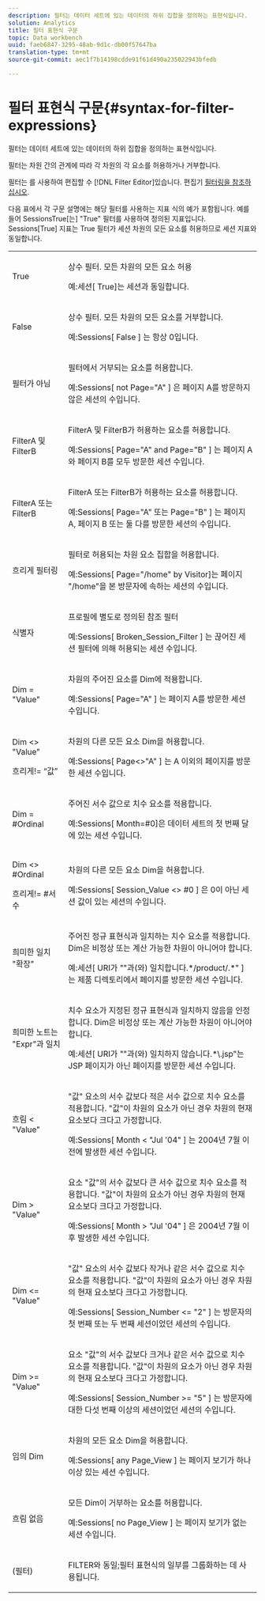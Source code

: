```yaml
---
description: 필터는 데이터 세트에 있는 데이터의 하위 집합을 정의하는 표현식입니다.
solution: Analytics
title: 필터 표현식 구문
topic: Data workbench
uuid: faeb6847-3295-48ab-9d1c-db00f57647ba
translation-type: tm+mt
source-git-commit: aec1f7b14198cdde91f61d490a235022943bfedb

---
```



# 필터 표현식 구문{#syntax-for-filter-expressions}

필터는 데이터 세트에 있는 데이터의 하위 집합을 정의하는 표현식입니다.

필터는 차원 간의 관계에 따라 각 차원의 각 요소를 허용하거나 거부합니다.

필터는 를 사용하여 편집할 수 [!DNL Filter Editor]있습니다. 편집기 [필터링을 참조하십시오](../../../home/c-get-started/c-analysis-vis/c-filter-editors/c-filter-editors.md#concept-2f343ecbed8240f18b0c1f1eccef11e3).

다음 표에서 각 구문 설명에는 해당 필터를 사용하는 지표 식의 예가 포함됩니다. 예를 들어 SessionsTrue[는] &quot;True&quot; 필터를 사용하여 정의된 지표입니다. Sessions[True] 지표는 True 필터가 세션 차원의 모든 요소를 허용하므로 세션 지표와 동일합니다.

<table id="table_5D66E6C11B384460BAAA7A6130214594"> 
 <tbody> 
  <tr> 
   <td colname="col1"> <p>True </p> </td> 
   <td colname="col2"> <p>상수 필터. 모든 차원의 모든 요소 허용 </p> <p>예:세션[ True]는 세션과 동일합니다. </p> </td> 
  </tr> 
  <tr> 
   <td colname="col1"> <p>False </p> </td> 
   <td colname="col2"> <p>상수 필터. 모든 차원의 모든 요소를 거부합니다. </p> <p>예:Sessions[ False ] 는 항상 0입니다. </p> </td> 
  </tr> 
  <tr> 
   <td colname="col1"> <p>필터가 아님 </p> </td> 
   <td colname="col2"> <p>필터에서 거부되는 요소를 허용합니다. </p> <p>예:Sessions[ not Page="A" ] 은 페이지 A를 방문하지 않은 세션의 수입니다. </p> </td> 
  </tr> 
  <tr> 
   <td colname="col1"> <p>FilterA 및 FilterB </p> </td> 
   <td colname="col2"> <p>FilterA 및 FilterB가 허용하는 요소를 허용합니다. </p> <p>예:Sessions[ Page="A" and Page="B" ] 는 페이지 A와 페이지 B를 모두 방문한 세션 수입니다. </p> </td> 
  </tr> 
  <tr> 
   <td colname="col1"> <p>FilterA 또는 FilterB </p> </td> 
   <td colname="col2"> <p>FilterA 또는 FilterB가 허용하는 요소를 허용합니다. </p> <p>예:Sessions[ Page="A" 또는 Page="B" ] 는 페이지 A, 페이지 B 또는 둘 다를 방문한 세션의 수입니다. </p> </td> 
  </tr> 
  <tr> 
   <td colname="col1"> <p>흐리게 필터링 </p> </td> 
   <td colname="col2"> <p>필터로 허용되는 차원 요소 집합을 허용합니다. </p> <p>예:Sessions[ Page="/home" by Visitor]는 페이지 "/home"을 본 방문자에 속하는 세션의 수입니다. </p> </td> 
  </tr> 
  <tr> 
   <td colname="col1"> <p>식별자 </p> </td> 
   <td colname="col2"> <p>프로필에 별도로 정의된 참조 필터 </p> <p>예:Sessions[ Broken_Session_Filter ] 는 끊어진 세션 필터에 의해 허용되는 세션 수입니다. </p> </td> 
  </tr> 
  <tr> 
   <td colname="col1"> <p>Dim = "Value" </p> </td> 
   <td colname="col2"> <p>차원의 주어진 요소를 Dim에 적용합니다. </p> <p>예:Sessions[ Page="A" ] 는 페이지 A를 방문한 세션 수입니다. </p> </td> 
  </tr> 
  <tr> 
   <td colname="col1"> <p>Dim &lt;&gt; "Value" </p> <p>흐리게!= “값” </p> </td> 
   <td colname="col2"> <p>차원의 다른 모든 요소 Dim을 허용합니다. </p> <p>예:Sessions[ Page&lt;&gt;"A" ] 는 A 이외의 페이지를 방문한 세션 수입니다. </p> </td> 
  </tr> 
  <tr> 
   <td colname="col1"> Dim = #Ordinal </td> 
   <td colname="col2"> <p>주어진 서수 값으로 치수 요소를 적용합니다. </p> <p>예:Sessions[ Month=#0]은 데이터 세트의 첫 번째 달에 있는 세션 수입니다. </p> </td> 
  </tr> 
  <tr> 
   <td colname="col1"> <p>Dim &lt;&gt; #Ordinal </p> <p>흐리게!= #서수 </p> </td> 
   <td colname="col2"> <p>차원의 다른 모든 요소 Dim을 허용합니다. </p> <p>예:Sessions[ Session_Value &lt;&gt; #0 ] 은 0이 아닌 세션 값이 있는 세션의 수입니다. </p> </td> 
  </tr> 
  <tr> 
   <td colname="col1"> <p>희미한 일치 "확장" </p> </td> 
   <td colname="col2"> <p>주어진 정규 표현식과 일치하는 치수 요소를 적용합니다. Dim은 비정상 또는 계산 가능한 차원이 아니어야 합니다. </p> <p>예:세션[ URI가 ""과(와) 일치합니다.*/product/.*" ] 는 제품 디렉토리에서 페이지를 방문한 세션 수입니다. </p> </td> 
  </tr> 
  <tr> 
   <td colname="col1"> <p>희미한 노트는 "Expr"과 일치 </p> </td> 
   <td colname="col2"> <p>치수 요소가 지정된 정규 표현식과 일치하지 않음을 인정합니다. Dim은 비정상 또는 계산 가능한 차원이 아니어야 합니다. </p> <p>예:세션[ URI가 ""과(와) 일치하지 않습니다.*\.jsp"는 JSP 페이지가 아닌 페이지를 방문한 세션 수입니다. </p> </td> 
  </tr> 
  <tr> 
   <td colname="col1"> <p>흐림 &lt; "Value" </p> </td> 
   <td colname="col2"> <p>"값" 요소의 서수 값보다 적은 서수 값으로 치수 요소를 적용합니다. "값"이 차원의 요소가 아닌 경우 차원의 현재 요소보다 크다고 가정합니다. </p> <p>예:Sessions[ Month &lt; "Jul '04" ] 는 2004년 7월 이전에 발생한 세션 수입니다. </p> </td> 
  </tr> 
  <tr> 
   <td colname="col1"> <p>Dim &gt; "Value" </p> </td> 
   <td colname="col2"> <p>요소 "값"의 서수 값보다 큰 서수 값으로 치수 요소를 적용합니다. "값"이 차원의 요소가 아닌 경우 차원의 현재 요소보다 크다고 가정합니다. </p> <p>예:Sessions[ Month &gt; "Jul '04" ] 은 2004년 7월 이후 발생한 세션 수입니다. </p> </td> 
  </tr> 
  <tr> 
   <td colname="col1"> <p>Dim &lt;= "Value" </p> </td> 
   <td colname="col2"> <p>"값" 요소의 서수 값보다 작거나 같은 서수 값으로 치수 요소를 적용합니다. "값"이 차원의 요소가 아닌 경우 차원의 현재 요소보다 크다고 가정합니다. </p> <p>예:Sessions[ Session_Number &lt;= "2" ] 는 방문자의 첫 번째 또는 두 번째 세션이었던 세션의 수입니다. </p> </td> 
  </tr> 
  <tr> 
   <td colname="col1"> Dim &gt;= "Value" </td> 
   <td colname="col2"> <p>요소 "값"의 서수 값보다 크거나 같은 서수 값으로 치수 요소를 적용합니다. "값"이 차원의 요소가 아닌 경우 차원의 현재 요소보다 크다고 가정합니다. </p> <p>예:Sessions[ Session_Number &gt;= "5" ] 는 방문자에 대한 다섯 번째 이상의 세션이었던 세션의 수입니다. </p> </td> 
  </tr> 
  <tr> 
   <td colname="col1"> <p>임의 Dim </p> </td> 
   <td colname="col2"> <p>차원의 모든 요소 Dim을 허용합니다. </p> <p>예:Sessions[ any Page_View ] 는 페이지 보기가 하나 이상 있는 세션 수입니다. </p> </td> 
  </tr> 
  <tr> 
   <td colname="col1"> <p>흐림 없음 </p> </td> 
   <td colname="col2"> <p>모든 Dim이 거부하는 요소를 허용합니다. </p> <p>예:Sessions[ no Page_View ] 는 페이지 보기가 없는 세션 수입니다. </p> </td> 
  </tr> 
  <tr> 
   <td colname="col1"> <p>(필터) </p> </td> 
   <td colname="col2"> <p>FILTER와 동일;필터 표현식의 일부를 그룹화하는 데 사용됩니다. </p> </td> 
  </tr> 
 </tbody> 
</table>

